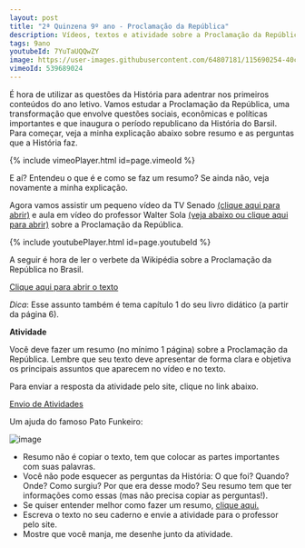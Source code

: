 ```yaml
---
layout: post
title: "2ª Quinzena 9º ano - Proclamação da República"
description: Vídeos, textos e atividade sobre a Proclamação da República
tags: 9ano
youtubeId: 7YuTaUQQwZY
image: https://user-images.githubusercontent.com/64807181/115690254-40c14680-a333-11eb-805c-07cdd155470b.png
vimeoId: 539689024
---
```


É hora de utilizar as questões da História para adentrar nos primeiros conteúdos do ano letivo. Vamos estudar a Proclamação da República, uma transformação que envolve questões sociais, econômicas e políticas importantes e que inaugura o período republicano da História do Barsil. Para começar, veja a minha explicação abaixo sobre resumo e as perguntas que a História faz. 

{% include vimeoPlayer.html id=page.vimeoId %}

E aí? Entendeu o que é e como se faz um resumo? Se ainda não, veja novamente a minha explicação.

Agora vamos assistir um pequeno vídeo da TV Senado [(clique aqui para abrir)](https://www.youtube.com/watch?v=T2gMKpADSQU) e aula em vídeo do professor Walter Sola [(veja abaixo ou clique aqui para abrir)](https://www.youtube.com/watch?v=7YuTaUQQwZY) sobre a Proclamação da República.

{% include youtubePlayer.html id=page.youtubeId %}

A seguir é hora de ler o verbete da Wikipédia sobre a Proclamação da República no Brasil.

[Clique aqui para abrir o texto](https://pt.wikipedia.org/wiki/Proclama%C3%A7%C3%A3o_da_Rep%C3%BAblica_do_Brasil)

*Dica*: Esse assunto também é tema capítulo 1 do seu livro didático (a partir da página 6).

**Atividade**

Você deve fazer um resumo (no mínimo 1 página) sobre a Proclamação da República. Lembre que seu texto deve apresentar de forma clara e objetiva os principais assuntos que aparecem no vídeo e no texto. 

Para enviar a resposta da atividade pelo site, clique no link abaixo.

[Envio de Atividades](https://0jonjo.github.io/arcada/send.html)

Um ajuda do famoso Pato Funkeiro:

![image](https://user-images.githubusercontent.com/64807181/115690254-40c14680-a333-11eb-805c-07cdd155470b.png)

- Resumo não é copiar o texto, tem que colocar as partes importantes com suas palavras.
- Você não pode esquecer as perguntas da História: O que foi? Quando? Onde? Como surgiu? Por que era desse modo? Seu resumo tem que ter informações como essas (mas não precisa copiar as perguntas!).
- Se quiser entender melhor como fazer um resumo, [clique aqui.](https://brasilescola.uol.com.br/redacao/resumo-texto.htm)
- Escreva o texto no seu caderno e envie a atividade para o professor pelo site.
- Mostre que você manja, me desenhe junto da atividade.
